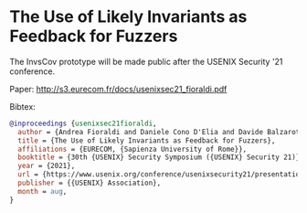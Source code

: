 # The Use of Likely Invariants as Feedback for Fuzzers

The InvsCov prototype will be made public after the USENIX Security '21 conference.

Paper: http://s3.eurecom.fr/docs/usenixsec21_fioraldi.pdf

Bibtex:

```bibtex
@inproceedings {usenixsec21fioraldi,
  author = {Andrea Fioraldi and Daniele Cono D'Elia and Davide Balzarotti},
  title = {The Use of Likely Invariants as Feedback for Fuzzers},
  affiliations = {EURECOM, {Sapienza University of Rome}},
  booktitle = {30th {USENIX} Security Symposium ({USENIX} Security 21)},
  year = {2021},
  url = {https://www.usenix.org/conference/usenixsecurity21/presentation/fioraldi},
  publisher = {{USENIX} Association},
  month = aug,
}
```
